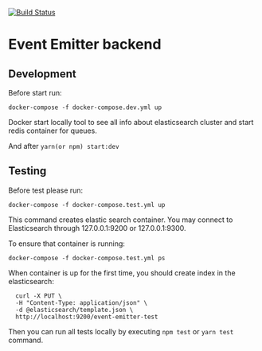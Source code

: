 [![Build Status](https://travis-ci.org/inst-event-emitter/eventemitter-backend.svg?branch=master)](https://travis-ci.org/inst-event-emitter/eventemitter-backend)

# Event Emitter backend

## Development

Before start run:

`docker-compose -f docker-compose.dev.yml up`

Docker start locally tool to see all info about elasticsearch cluster and start redis container for queues.

And after `yarn(or npm) start:dev`

## Testing

Before test please run:

`docker-compose -f docker-compose.test.yml up`

This command creates elastic search container.
You may connect to Elasticsearch through 127.0.0.1:9200 or 127.0.0.1:9300.

To ensure that container is running:

`docker-compose -f docker-compose.test.yml ps`

When container is up for the first time, you should create index in the elasticsearch:

```
  curl -X PUT \
  -H "Content-Type: application/json" \
  -d @elasticsearch/template.json \
  http://localhost:9200/event-emitter-test
```

 Then you can run all tests locally by executing `npm test` or `yarn test` command.
 
